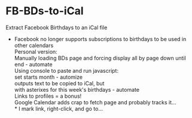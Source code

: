 # FB-BDs-to-iCal
Extract Facebook Birthdays to an iCal file
* Facebook no longer supports subscriptions to birthdays to be used in other calendars  
Personal version:  
  Manually loading BDs page and forcing display all by page down until end - automate  
  Using console to paste and run javascript:  
    set starts month - automize  
    outputs text to be copied to iCal, but  
      with asterixes for this week's birthdays - automate  
  Links to profiles = a bonus!  
    Google Calendar adds crap to fetch page and probably tracks it...  
      * I mark link, right-click, and go to...  

